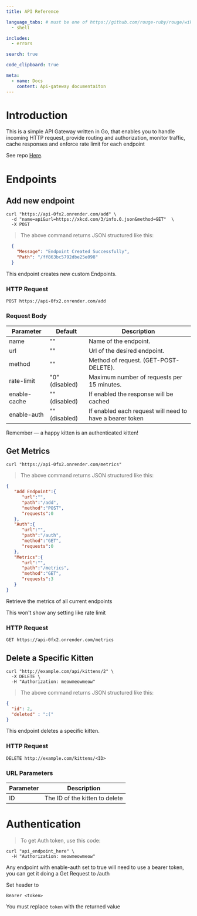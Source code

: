 ```yaml
---
title: API Reference

language_tabs: # must be one of https://github.com/rouge-ruby/rouge/wiki/List-of-supported-languages-and-lexers
  - shell

includes:
  - errors

search: true

code_clipboard: true

meta:
  - name: Docs
    content: Api-gateway documentaiton
---
```


# Introduction

This is a simple API Gateway written in Go, that enables you to handle incoming HTTP request, provide routing and authorization, monitor traffic, cache responses and enforce rate limit for each endpoint

See repo [Here](https://github.com/elfacu0/API-Gateway).

# Endpoints

## Add new endpoint


```shell
curl "https://api-0fx2.onrender.com/add" \
  -d "name=api&url=https://xkcd.com/3/info.0.json&method=GET"  \
  -X POST 
```

> The above command returns JSON structured like this:

```json
  {
    "Message": "Endpoint Created Successfully",
    "Path": "/ff863bc5792dbe25e098"
  }
```

This endpoint creates new custom Endpoints.

### HTTP Request

`POST https://api-0fx2.onrender.com/add`

### Request Body

Parameter | Default | Description
--------- | ------- | -----------
name | "" | Name of the endpoint.
url | "" | Url of the desired endpoint.
method | "" | Method of request. (GET-POST-DELETE).
rate-limit | "0"(disabled) | Maximum number of requests per 15 minutes.
enable-cache | ""(disabled) | If enabled the response will be cached
enable-auth | ""(disabled) | If enabled each request will need to have a bearer token


<aside class="success">
Remember — a happy kitten is an authenticated kitten!
</aside>

## Get Metrics

```shell
curl "https://api-0fx2.onrender.com/metrics"
```

> The above command returns JSON structured like this:

```json
{
   "Add Endpoint":{
      "url":"",
      "path":"/add",
      "method":"POST",
      "requests":0
   },
   "Auth":{
      "url":"",
      "path":"/auth",
      "method":"GET",
      "requests":0
   },
   "Metrics":{
      "url":"",
      "path":"/metrics",
      "method":"GET",
      "requests":3
   }
}
```

Retrieve the metrics of all current endpoints   

<aside class="warning">This won't show any setting like rate limit</aside>

### HTTP Request

`GET https://api-0fx2.onrender.com/metrics`

## Delete a Specific Kitten

```shell
curl "http://example.com/api/kittens/2" \
  -X DELETE \
  -H "Authorization: meowmeowmeow"
```

> The above command returns JSON structured like this:

```json
{
  "id": 2,
  "deleted" : ":("
}
```

This endpoint deletes a specific kitten.

### HTTP Request

`DELETE http://example.com/kittens/<ID>`

### URL Parameters

Parameter | Description
--------- | -----------
ID | The ID of the kitten to delete



# Authentication

> To get Auth token, use this code:

```shell
curl "api_endpoint_here" \
  -H "Authorization: meowmeowmeow"
```

Any endpoint with enable-auth set to true will need to use a bearer token, you can get it doing a Get Request to /auth

Set header to

`Bearer <token>`

<aside class="notice">
You must replace <code>token</code> with the returned value
</aside>

